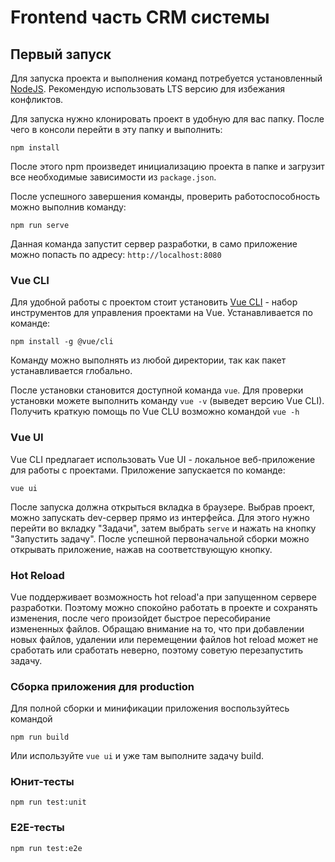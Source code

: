 # Frontend часть CRM системы

## Первый запуск
Для запуска проекта и выполнения команд потребуется установленный [NodeJS](https://nodejs.org/en/).
Рекомендую использовать LTS версию для избежания конфликтов.

Для запуска нужно клонировать проект в удобную для вас папку. После чего в консоли перейти в эту папку и выполнить:
```
npm install
```
После этого npm произведет инициализацию проекта в папке и загрузит все необходимые зависимости из `package.json`.

После успешного завершения команды, проверить работоспособность можно выполнив команду:
```
npm run serve
```
Данная команда запустит сервер разработки, в само приложение можно попасть по адресу: `http://localhost:8080`

### Vue CLI
Для удобной работы с проектом стоит установить [Vue CLI](https://cli.vuejs.org/) - набор инструментов для управления проектами на Vue.
Устанавливается по команде:
```
npm install -g @vue/cli
```
Команду можно выполнять из любой директории, так как пакет устанавливается глобально.

После установки становится доступной команда `vue`. Для проверки установки можете выполнить команду `vue -v` (выведет версию Vue CLI).
Получить краткую помощь по Vue CLU возможно командой `vue -h`

### Vue UI
Vue CLI предлагает использовать Vue UI - локальное веб-приложение для работы с проектами.
Приложение запускается по команде:
```
vue ui
```

После запуска должна открыться вкладка в браузере. Выбрав проект, можно запускать dev-сервер прямо из интерфейса. Для этого нужно перейти во вкладку "Задачи", затем выбрать `serve` и нажать на кнопку "Запустить задачу". После успешной первоначальной сборки можно открывать приложение, нажав на соответствующую кнопку.

### Hot Reload
Vue поддерживает возможность hot reload'а при запущенном сервере разработки. Поэтому можно спокойно работать в проекте и сохранять изменения, после чего произойдет быстрое пересобирание измененных файлов. Обращаю внимание на то, что при добавлении новых файлов, удалении или перемещении файлов hot reload может не сработать или сработать неверно, поэтому советую перезапустить задачу.

### Сборка приложения для production
Для полной сборки и минификации приложения воспользуйтесь командой
```
npm run build
```
Или используйте `vue ui` и уже там выполните задачу build.

### Юнит-тесты
```
npm run test:unit
```

### E2E-тесты
```
npm run test:e2e
```
